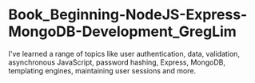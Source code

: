 # Book_Beginning-NodeJS-Express-MongoDB-Development_GregLim
I've learned a range of topics like user authentication, data, validation, asynchronous JavaScript, password hashing, Express, MongoDB, templating engines, maintaining user sessions and more.
